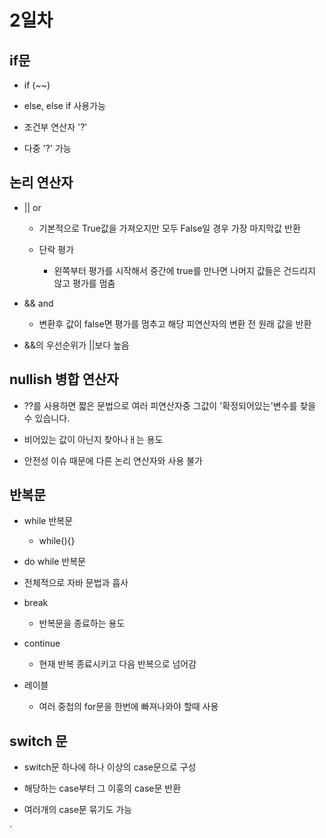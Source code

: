 # 2일차

## if문

- if (~~)

- else, else if 사용가능

- 조건부 연산자 '?'

- 다중 '?' 가능

## 논리 연산자

- || or

    - 기본적으로 True값을 가져오지만 모두 False일 경우 가장 마지막값 반환

    - 단락 평가

        - 왼쪽부터 평가를 시작해서 중간에 true를 만나면 나머지 값들은 건드리지 않고 평가를 멈춤

- && and 

    - 변환후 값이 false면 평가를 멈추고 해당 피연산자의 변환 전 원래 값을 반환

- &&의 우선순위가 ||보다 높음


## nullish 병합 연산자

- ??를 사용하면 짧은 문법으로 여러 피연산자중 그값이 '확정되어있는'변수를 찾을 수 있습니다.

- 비어있는 값이 아닌지 찾아나ㅐ는 용도

- 안전성 이슈 때문에 다른 논리 연산자와 사용 불가

## 반복문

- while 반복문

    - while(){}

- do while 반복문

- 전체적으로 자바 문법과 흡사

- break

    - 반복문을 종료하는 용도

- continue

    - 현재 반복 종료시키고 다음 반복으로 넘어감

- 레이블

    - 여러 중첩의 for문을 한번에 빠져나와야 할때 사용

## switch 문

- switch문 하나에 하나 이상의 case문으로 구성

- 해당하는 case부터 그 이훙의 case문 반환

- 여러개의 case문 묶기도 가능

`